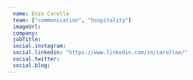```yaml
---
  name: Enzo Carolla
  team: ["communication", "hospitality"]
  imageUrl: 
  company: 
  jobTitle: 
  social.instagram: 
  social.linkedin: "https://www.linkedin.com/in/carollae/"
  social.twitter: 
  social.blog: 
---
```


